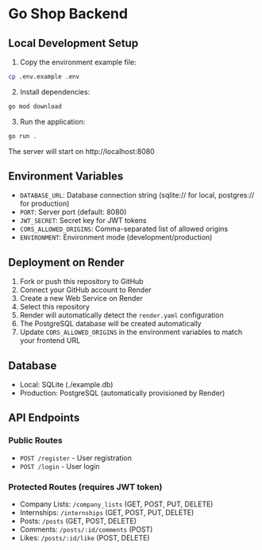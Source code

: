 # Go Shop Backend

## Local Development Setup

1. Copy the environment example file:
```bash
cp .env.example .env
```

2. Install dependencies:
```bash
go mod download
```

3. Run the application:
```bash
go run .
```

The server will start on http://localhost:8080

## Environment Variables

- `DATABASE_URL`: Database connection string (sqlite:// for local, postgres:// for production)
- `PORT`: Server port (default: 8080)
- `JWT_SECRET`: Secret key for JWT tokens
- `CORS_ALLOWED_ORIGINS`: Comma-separated list of allowed origins
- `ENVIRONMENT`: Environment mode (development/production)

## Deployment on Render

1. Fork or push this repository to GitHub
2. Connect your GitHub account to Render
3. Create a new Web Service on Render
4. Select this repository
5. Render will automatically detect the `render.yaml` configuration
6. The PostgreSQL database will be created automatically
7. Update `CORS_ALLOWED_ORIGINS` in the environment variables to match your frontend URL

## Database

- Local: SQLite (./example.db)
- Production: PostgreSQL (automatically provisioned by Render)

## API Endpoints

### Public Routes
- `POST /register` - User registration
- `POST /login` - User login

### Protected Routes (requires JWT token)
- Company Lists: `/company_lists` (GET, POST, PUT, DELETE)
- Internships: `/internships` (GET, POST, PUT, DELETE)
- Posts: `/posts` (GET, POST, DELETE)
- Comments: `/posts/:id/comments` (POST)
- Likes: `/posts/:id/like` (POST, DELETE)